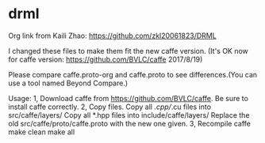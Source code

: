 # drml
Org link from Kaili Zhao: https://github.com/zkl20061823/DRML

I changed these files to make them fit the new caffe version. (It's OK now for caffe version: https://github.com/BVLC/caffe 2017/8/19)

Please compare caffe.proto-org and caffe.proto to see differences.(You can use a tool named Beyond Compare.)



Usage:
1, Download caffe from https://github.com/BVLC/caffe. Be sure to install caffe correctly.
2, Copy files.
Copy all *.cpp/*.cu  files into src/caffe/layers/
Copy all *.hpp  files into include/caffe/layers/
Replace the old src/caffe/proto/caffe.proto with the new one given.
3, Recompile caffe
make clean
make  all
